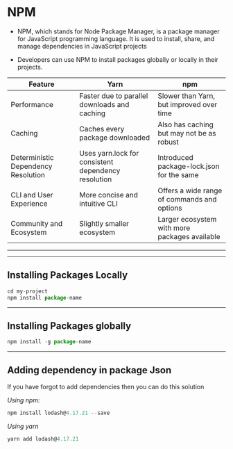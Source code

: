 # NPM 

- NPM, which stands for Node Package Manager, is a package manager for JavaScript programming language. It is used to install, share, and manage dependencies in JavaScript projects

 - Developers can use NPM to install packages globally or locally in their projects.

 | Feature                            | Yarn                                       | npm                                                |
|------------------------------------|--------------------------------------------|----------------------------------------------------|
| Performance                        | Faster due to parallel downloads and caching | Slower than Yarn, but improved over time          |
| Caching                            | Caches every package downloaded             | Also has caching but may not be as robust          |
| Deterministic Dependency Resolution| Uses yarn.lock for consistent dependency resolution | Introduced package-lock.json for the same     |
| CLI and User Experience           | More concise and intuitive CLI             | Offers a wide range of commands and options        |
| Community and Ecosystem           | Slightly smaller ecosystem                 | Larger ecosystem with more packages available      |


 -------
 -------

 ## Installing Packages Locally

  ```javascript 
 cd my-project
npm install package-name

```
---------

## Installing Packages globally

```javascript 
npm install -g package-name
```

------------

## **Adding dependency in package Json**

If you have forgot to add dependencies then you can do this solution 

*Using npm:*

```javascript 
npm install lodash@4.17.21 --save
```
 
*Using yarn*

```javascript 
yarn add lodash@4.17.21
```
